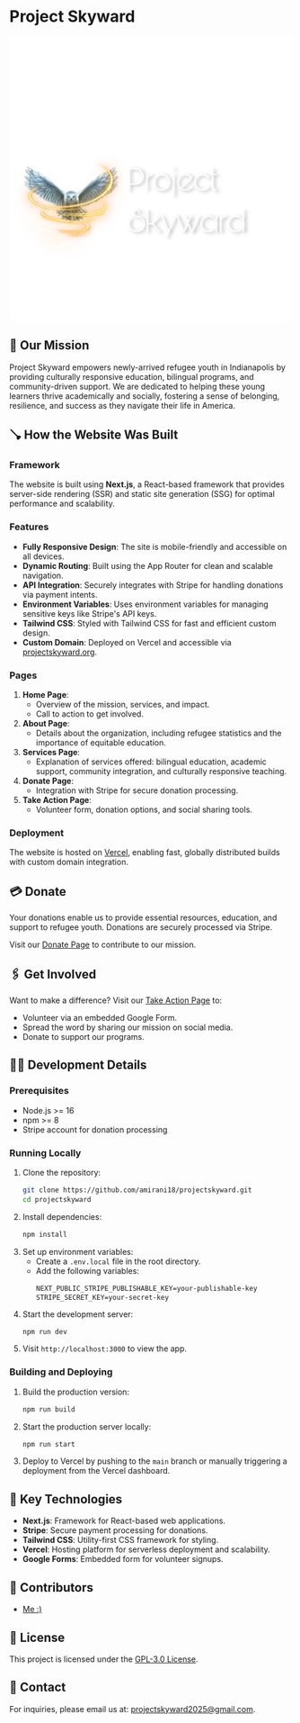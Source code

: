 # Project Skyward
![Project Skyward Logo](public/logo.png)

## 🌟 Our Mission
Project Skyward empowers newly-arrived refugee youth in Indianapolis by providing culturally responsive education, bilingual programs, and community-driven support. We are dedicated to helping these young learners thrive academically and socially, fostering a sense of belonging, resilience, and success as they navigate their life in America.

## 🪠 How the Website Was Built

### Framework
The website is built using **Next.js**, a React-based framework that provides server-side rendering (SSR) and static site generation (SSG) for optimal performance and scalability.

### Features
- **Fully Responsive Design**: The site is mobile-friendly and accessible on all devices.
- **Dynamic Routing**: Built using the App Router for clean and scalable navigation.
- **API Integration**: Securely integrates with Stripe for handling donations via payment intents.
- **Environment Variables**: Uses environment variables for managing sensitive keys like Stripe's API keys.
- **Tailwind CSS**: Styled with Tailwind CSS for fast and efficient custom design.
- **Custom Domain**: Deployed on Vercel and accessible via [projectskyward.org](https://projectskyward.org).

### Pages
1. **Home Page**:
   - Overview of the mission, services, and impact.
   - Call to action to get involved.
2. **About Page**:
   - Details about the organization, including refugee statistics and the importance of equitable education.
3. **Services Page**:
   - Explanation of services offered: bilingual education, academic support, community integration, and culturally responsive teaching.
4. **Donate Page**:
   - Integration with Stripe for secure donation processing.
5. **Take Action Page**:
   - Volunteer form, donation options, and social sharing tools.

### Deployment
The website is hosted on [Vercel](https://vercel.com/), enabling fast, globally distributed builds with custom domain integration.

## 💳 Donate
Your donations enable us to provide essential resources, education, and support to refugee youth. Donations are securely processed via Stripe.

Visit our [Donate Page](https://projectskyward.org/donate) to contribute to our mission.

## 🖇️ Get Involved
Want to make a difference? Visit our [Take Action Page](https://projectskyward.org/take-action) to:
- Volunteer via an embedded Google Form.
- Spread the word by sharing our mission on social media.
- Donate to support our programs.

## 🧑‍💻 Development Details

### Prerequisites
- Node.js >= 16
- npm >= 8
- Stripe account for donation processing

### Running Locally
1. Clone the repository:
   ```bash
   git clone https://github.com/amirani18/projectskyward.git
   cd projectskyward
   ```
2. Install dependencies:
   ```bash
   npm install
   ```
3. Set up environment variables:
   - Create a `.env.local` file in the root directory.
   - Add the following variables:
     ```env
     NEXT_PUBLIC_STRIPE_PUBLISHABLE_KEY=your-publishable-key
     STRIPE_SECRET_KEY=your-secret-key
     ```
4. Start the development server:
   ```bash
   npm run dev
   ```
5. Visit `http://localhost:3000` to view the app.

### Building and Deploying
1. Build the production version:
   ```bash
   npm run build
   ```
2. Start the production server locally:
   ```bash
   npm run start
   ```
3. Deploy to Vercel by pushing to the `main` branch or manually triggering a deployment from the Vercel dashboard.

## 🔧 Key Technologies
- **Next.js**: Framework for React-based web applications.
- **Stripe**: Secure payment processing for donations.
- **Tailwind CSS**: Utility-first CSS framework for styling.
- **Vercel**: Hosting platform for serverless deployment and scalability.
- **Google Forms**: Embedded form for volunteer signups.

## 👥 Contributors
- [Me :)](https://github.com/amirani18)

## 🔖 License
This project is licensed under the [GPL-3.0 License](LICENSE).

## 📧 Contact
For inquiries, please email us at: [projectskyward2025@gmail.com](mailto:projectskyward2025@gmail.com).
